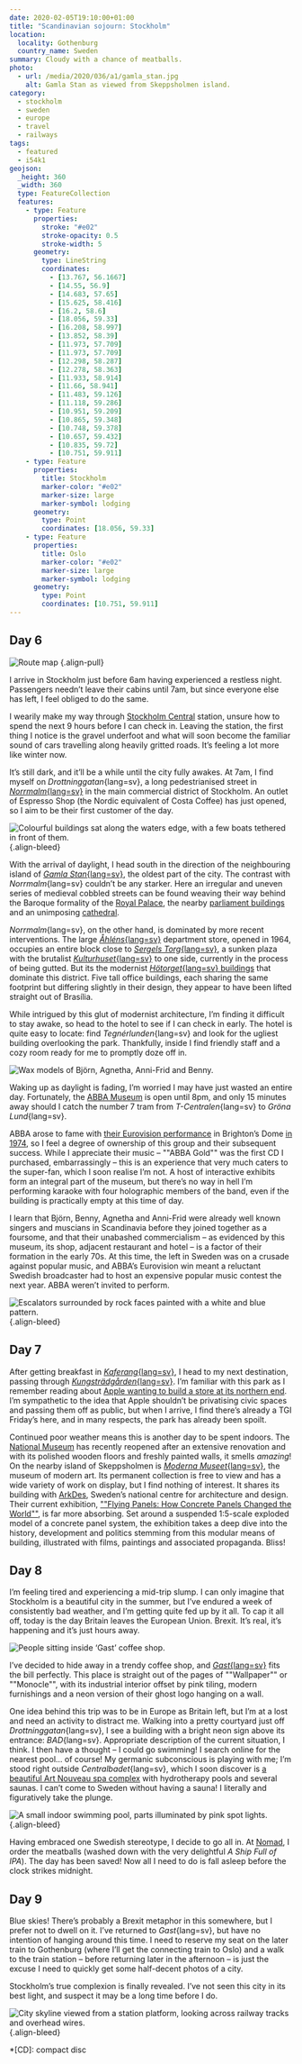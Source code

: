```yaml
---
date: 2020-02-05T19:10:00+01:00
title: "Scandinavian sojourn: Stockholm"
location:
  locality: Gothenburg
  country_name: Sweden
summary: Cloudy with a chance of meatballs.
photo:
  - url: /media/2020/036/a1/gamla_stan.jpg
    alt: Gamla Stan as viewed from Skeppsholmen island.
category:
  - stockholm
  - sweden
  - europe
  - travel
  - railways
tags:
  - featured
  - i54k1
geojson:
  _height: 360
  _width: 360
  type: FeatureCollection
  features:
    - type: Feature
      properties:
        stroke: "#e02"
        stroke-opacity: 0.5
        stroke-width: 5
      geometry:
        type: LineString
        coordinates:
          - [13.767, 56.1667]
          - [14.55, 56.9]
          - [14.683, 57.65]
          - [15.625, 58.416]
          - [16.2, 58.6]
          - [18.056, 59.33]
          - [16.208, 58.997]
          - [13.852, 58.39]
          - [11.973, 57.709]
          - [11.973, 57.709]
          - [12.298, 58.287]
          - [12.278, 58.363]
          - [11.933, 58.914]
          - [11.66, 58.941]
          - [11.483, 59.126]
          - [11.118, 59.286]
          - [10.951, 59.209]
          - [10.865, 59.348]
          - [10.748, 59.378]
          - [10.657, 59.432]
          - [10.835, 59.72]
          - [10.751, 59.911]
    - type: Feature
      properties:
        title: Stockholm
        marker-color: "#e02"
        marker-size: large
        marker-symbol: lodging
      geometry:
        type: Point
        coordinates: [18.056, 59.33]
    - type: Feature
      properties:
        title: Oslo
        marker-color: "#e02"
        marker-size: large
        marker-symbol: lodging
      geometry:
        type: Point
        coordinates: [10.751, 59.911]
---
```


## Day 6

![Route map](/media/2020/036/a1/route_map.png "Hässleholm to Stockholm, continuing on to Oslo via Gothenburg.")
{.align-pull}

I arrive in Stockholm just before 6am having experienced a restless night. Passengers needn’t leave their cabins until 7am, but since everyone else has left, I feel obliged to do the same.

I wearily make my way through [Stockholm Central][1] station, unsure how to spend the next 9 hours before I can check in. Leaving the station, the first thing I notice is the gravel underfoot and what will soon become the familiar sound of cars travelling along heavily gritted roads. It’s feeling a lot more like winter now.

It’s still dark, and it’ll be a while until the city fully awakes. At 7am, I find myself on _Drottninggatan_{lang=sv}, a long pedestrianised street in [_Norrmalm_{lang=sv}][2] in the main commercial district of Stockholm. An outlet of Espresso Shop (the Nordic equivalent of Costa Coffee) has just opened, so I aim to be their first customer of the day.

![Colourful buildings sat along the waters edge, with a few boats tethered in front of them.](/media/2020/036/a1/gamla_stan.jpg "*Gamla Stan* as viewed from Skeppsholmen island.")
{.align-bleed}

With the arrival of daylight, I head south in the direction of the neighbouring island of [_Gamla Stan_{lang=sv}][3], the oldest part of the city. The contrast with _Norrmalm_{lang=sv} couldn’t be any starker. Here an irregular and uneven series of medieval cobbled streets can be found weaving their way behind the Baroque formality of the [Royal Palace][4], the nearby [parliament buildings][5] and an unimposing [cathedral][6].

_Norrmalm_{lang=sv}, on the other hand, is dominated by more recent interventions. The large [_Åhléns_{lang=sv}][7] department store, opened in 1964, occupies an entire block close to [_Sergels Torg_{lang=sv}][8], a sunken plaza with the brutalist [_Kulturhuset_{lang=sv}][9] to one side, currently in the process of being gutted. But its the modernist [_Hötorget_{lang=sv} buildings][10] that dominate this district. Five tall office buildings, each sharing the same footprint but differing slightly in their design, they appear to have been lifted straight out of Brasília.

While intrigued by this glut of modernist architecture, I’m finding it difficult to stay awake, so head to the hotel to see if I can check in early. The hotel is quite easy to locate: find _Tegnérlunden_{lang=sv} and look for the ugliest building overlooking the park. Thankfully, inside I find friendly staff and a cozy room ready for me to promptly doze off in.

![Wax models of Björn, Agnetha, Anni-Frid and Benny.](/media/2020/036/a1/abba.jpg "Hanging out with some friends: wax models of Björn, Agnetha, Anni-Frid and Benny.")

Waking up as daylight is fading, I’m worried I may have just wasted an entire day. Fortunately, the [ABBA Museum][11] is open until 8pm, and only 15 minutes away should I catch the number 7 tram from _T-Centralen_{lang=sv} to _Gröna Lund_{lang=sv}.

ABBA arose to fame with [their Eurovision performance][12] in Brighton’s Dome [in 1974][13], so I feel a degree of ownership of this group and their subsequent success. While I appreciate their music – ""ABBA Gold"" was the first CD I purchased, embarrassingly – this is an experience that very much caters to the super-fan, which I soon realise I’m not. A host of interactive exhibits form an integral part of the museum, but there’s no way in hell I’m performing karaoke with four holographic members of the band, even if the building is practically empty at this time of day.

I learn that Björn, Benny, Agnetha and Anni-Frid were already well known singers and muscians in Scandinavia before they joined together as a foursome, and that their unabashed commercialism – as evidenced by this museum, its shop, adjacent restaurant and hotel – is a factor of their formation in the early 70s. At this time, the left in Sweden was on a crusade against popular music, and ABBA’s Eurovision win meant a reluctant Swedish broadcaster had to host an expensive popular music contest the next year. ABBA weren’t invited to perform.

![Escalators surrounded by rock faces painted with a white and blue pattern.](/media/2020/036/a1/t_centralen.jpg "A number of stations on the Stockholm Metro are carved out of rock and painted with different patterns. I can’t decide if this is insane or incredible. Probably both.")
{.align-bleed}

## Day 7

After getting breakfast in [_Kaferang_{lang=sv}][14], I head to my next destination, passing through [_Kungsträdgården_{lang=sv}][15]. I’m familiar with this park as I remember reading about [Apple wanting to build a store at its northern end][16]. I’m sympathetic to the idea that Apple shouldn’t be privatising civic spaces and passing them off as public, but when I arrive, I find there’s already a TGI Friday’s here, and in many respects, the park has already been spoilt.

Continued poor weather means this is another day to be spent indoors. The [National Museum][17] has recently reopened after an extensive renovation and with its polished wooden floors and freshly painted walls, it smells _amazing_! On the nearby island of Skeppsholmen is [_Moderna Museet_{lang=sv}][18], the museum of modern art. Its permanent collection is free to view and has a wide variety of work on display, but I find nothing of interest. It shares its building with [ArkDes][19], Sweden’s national centre for architecture and design. Their current exhibition, [""Flying Panels: How Concrete Panels Changed the World""][20], is far more absorbing. Set around a suspended 1:5-scale exploded model of a concrete panel system, the exhibition takes a deep dive into the history, development and politics stemming from this modular means of building, illustrated with films, paintings and associated propaganda. Bliss!

## Day 8

I’m feeling tired and experiencing a mid-trip slump. I can only imagine that Stockholm is a beautiful city in the summer, but I’ve endured a week of consistently bad weather, and I’m getting quite fed up by it all. To cap it all off, today is the day Britain leaves the European Union. Brexit. It’s real, it’s happening and it’s just hours away.

![People sitting inside ‘Gast’ coffee shop.](/media/2020/036/a1/gast.jpg "*Gast*{lang=sv}.")

I’ve decided to hide away in a trendy coffee shop, and [_Gast_{lang=sv}][21] fits the bill perfectly. This place is straight out of the pages of ""Wallpaper"" or ""Monocle"", with its industrial interior offset by pink tiling, modern furnishings and a neon version of their ghost logo hanging on a wall.

One idea behind this trip was to be in Europe as Britain left, but I’m at a lost and need an activity to distract me. Walking into a pretty courtyard just off _Drottninggatan_{lang=sv}, I see a building with a bright neon sign above its entrance: _BAD_{lang=sv}. Appropriate description of the current situation, I think. I then have a thought – I could go swimming! I search online for the nearest pool… of course! My germanic subconscious is playing with me; I’m stood right outside _Centralbadet_{lang=sv}, which I soon discover is [a beautiful Art Nouveau spa complex][22] with hydrotherapy pools and several saunas. I can’t come to Sweden without having a sauna! I literally and figuratively take the plunge.

![A small indoor swimming pool, parts illuminated by pink spot lights.](/media/2020/036/a1/centralbadet.jpg "_Centralbadet_{lang=sv}’s gorgeous – if not ostentatious – swimming pool. Photograph: Centralbadet")
{.align-bleed}

Having embraced one Swedish stereotype, I decide to go all in. At [Nomad][23], I order the meatballs (washed down with the very delightful _A Ship Full of IPA_). The day has been saved! Now all I need to do is fall asleep before the clock strikes midnight.

## Day 9

Blue skies! There’s probably a Brexit metaphor in this somewhere, but I prefer not to dwell on it. I’ve returned to _Gast_{lang=sv}, but have no intention of hanging around this time. I need to reserve my seat on the later train to Gothenburg (where I’ll get the connecting train to Oslo) and a walk to the train station – before returning later in the afternoon – is just the excuse I need to quickly get some half-decent photos of a city.

Stockholm’s true complexion is finally revealed. I’ve not seen this city in its best light, and suspect it may be a long time before I do.

![City skyline viewed from a station platform, looking across railway tracks and overhead wires.](/media/2020/036/a1/departure.jpg "On to Gothenburg as the sun begins to set over Stockholm.")
{.align-bleed}

[1]: https://en.wikipedia.org/wiki/Stockholm_Central_Station
[2]: https://en.wikipedia.org/wiki/Norrmalm
[3]: https://en.wikipedia.org/wiki/Gamla_stan
[4]: https://en.wikipedia.org/wiki/Stockholm_Palace
[5]: https://en.wikipedia.org/wiki/Parliament_House,_Stockholm
[6]: https://en.wikipedia.org/wiki/Storkyrkan
[7]: https://en.wikipedia.org/wiki/Åhléns
[8]: https://en.wikipedia.org/wiki/Sergels_torg
[9]: https://en.wikipedia.org/wiki/The_House_of_Culture_(Stockholm)
[10]: https://en.wikipedia.org/wiki/Hötorget_buildings
[11]: https://abbathemuseum.com
[12]: https://www.youtube.com/watch?v=3FsVeMz1F5c
[13]: https://eurovision.tv/event/brighton-1974
[14]: https://www.kaferang.se
[15]: https://en.wikipedia.org/wiki/Kungsträdgården
[16]: https://www.theguardian.com/cities/2018/nov/01/stockholm-apple-town-square-park-kings-garden-kungstradgarden
[17]: https://www.nationalmuseum.se/en/
[18]: https://www.modernamuseet.se/
[19]: https://arkdes.se/en/
[20]: https://arkdes.se/en/utstallning/flygande-betong-byggelementen-som-forandrade-varlden/
[21]: https://gastcafe.se
[22]: https://centralbadet.se/english/
[23]: https://www.nomad.bar

*[CD]: compact disc
